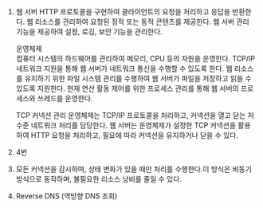 1.  웹 서버
    HTTP 프로토콜을 구현하여 클라이언트의 요청을 처리하고 응답을 반환한다.
    웹 리소스를 관리하여 요청된 정적 또는 동적 콘텐츠를 제공한다.
    웹 서버 관리 기능을 제공하여 설정, 로깅, 보안 기능을 관리한다.

    운영체제  
    컴퓨터 시스템의 하드웨어를 관리하여 메모리, CPU 등의 자원을 운영한다.
    TCP/IP 네트워크 지원을 통해 웹 서버가 네트워크 통신을 수행할 수 있도록 한다.
    웹 리소스를 유지하기 위한 파일 시스템 관리를 수행하여 웹 서버가 파일을 저장하고 읽을 수 있도록 지원한다.
    현재 연산 활동 제어를 위한 프로세스 관리를 통해 웹 서버의 프로세스와 쓰레드를 운영한다.

    TCP 커넥션 관리
    운영체제는 TCP/IP 프로토콜을 처리하고, 커넥션을 열고 닫는 저수준 네트워크 처리를 담당한다.
    웹 서버는 운영체제가 설정한 TCP 커넥션을 활용하여 HTTP 요청을 처리하고, 필요에 따라 커넥션을 유지하거나 닫을 수 있다.

2.  4번

3.  모든 커넥션을 감시하며, 상태 변화가 있을 때만 처리를 수행한다.이 방식은 비동기 방식으로 동작하며, 불필요한 리소스 낭비를 줄일 수 있다.

4.  Reverse DNS (역방향 DNS 조회)
